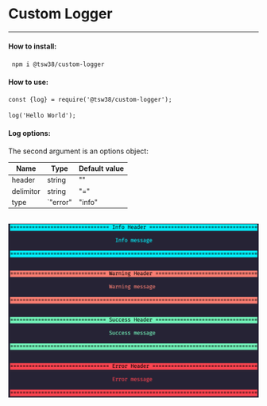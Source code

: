 # Custom Logger
___

#### How to install:
``` npm i @tsw38/custom-logger```

#### How to use:

```node
const {log} = require('@tsw38/custom-logger');

log('Hello World');
```

#### Log options:
The second argument is an options object:

| Name      | Type                                       | Default value |
| --------- | ------------------------------------------ | ------------- |
| header    | string                                     | ""            |
| delimitor | string                                     | "="           |
| type      | `"error" | "info" | "warning" | "success"` | "info"        |

<br />

<img src="https://github.com/tsw38/custom-logger/raw/main/assets/sample.png">
